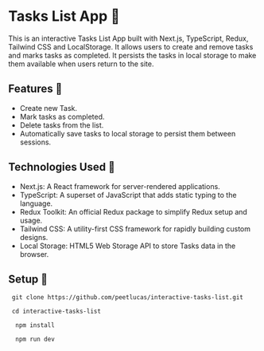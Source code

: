 # Tasks List App  📜

This is an interactive Tasks List App built with Next.js, TypeScript, Redux, Tailwind CSS and LocalStorage. It allows users to create and remove tasks and marks tasks as completed. It persists the tasks in local storage to make them available when users return to the site.

## Features :dart:

- Create new Task.
- Mark tasks as completed.
- Delete tasks from the list.
- Automatically save tasks to local storage to persist them between sessions.

## Technologies Used 🚀

- Next.js: A React framework for server-rendered applications.
- TypeScript: A superset of JavaScript that adds static typing to the language.
- Redux Toolkit: An official Redux package to simplify Redux setup and usage.
- Tailwind CSS: A utility-first CSS framework for rapidly building custom designs.
- Local Storage: HTML5 Web Storage API to store Tasks data in the browser.

## Setup  🚧

```
 git clone https://github.com/peetlucas/interactive-tasks-list.git
```

 ```
  cd interactive-tasks-list
```

```
  npm install
```

```
  npm run dev
```


